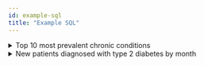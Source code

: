 ```yaml
---
id: example-sql
title: "Example SQL"
---
```


<details><summary>Top 10 most prevalent chronic conditions</summary>

```sql
select
    condition
,   count(distinct patient_id) as total_patients
,   cast(count(distinct patient_id) * 100.0 / (select count(distinct patient_id) from core.patient) as numeric(38,2)) as percent_of_patients
From chronic_conditions.tuva_chronic_conditions_long
group by 1
order by 2 desc
limit 10
```
The following is example output from this query from the Tuva Claims Demo dataset.  

![Tuva Condition Prevalence](/img/tuva_condition_prevalence.jpg)
</details>

<details><summary>New patients diagnosed with type 2 diabetes by month</summary>

```sql
with first_month_diabetes as (
select
  patient_id
, 'Type 2 Diabetes' as condition
, min(first_diagnosis_date) as start_date
from chronic_conditions.tuva_chronic_conditions_long
where condition in ('Type 2 Diabetes')
group by patient_id
)

select 
  condition
, year(start_date) as year
, month(start_date) as month
, count(*) as count
From first_month_diabetes
group by 1,2,3
order by 2 desc, 3 desc

```
The following is example output from this query from the Tuva Claims Demo dataset.  

![The Tuva Project](/img/chronic_conditions/TCC-new_diabetes_by_month.png)
</details>